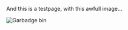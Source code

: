 And this is a testpage, with this awfull image...

![Garbadge bin](https://a.rgbimg.com/users/j/jo/johnnyberg/600/o8j4edO.jpg)
